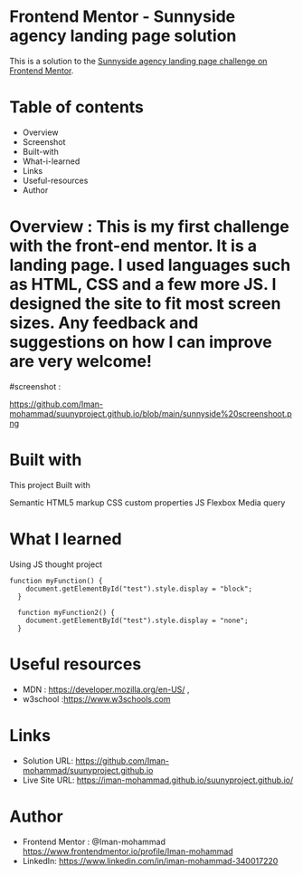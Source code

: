 
# Frontend Mentor - Sunnyside agency landing page solution

This is a solution to the [Sunnyside agency landing page challenge on Frontend Mentor](https://iman-mohammad.github.io/suunyproject.github.io/).


# Table of contents
- Overview
- Screenshot
- Built-with
- What-i-learned
- Links
- Useful-resources
- Author


# Overview : This is my first challenge with the front-end mentor. It is a landing page. I used languages such as HTML, CSS and a few more JS. I designed the site to fit most screen sizes. Any feedback and suggestions on how I can improve are very welcome!


#screenshot :

https://github.com/Iman-mohammad/suunyproject.github.io/blob/main/sunnyside%20screenshoot.png 

# Built with

This project Built with

Semantic HTML5 markup
CSS custom properties
JS
Flexbox
Media query 


# What I learned

Using JS thought project 

```
function myFunction() {
    document.getElementById("test").style.display = "block";
  }

  function myFunction2() {
    document.getElementById("test").style.display = "none";
  }

```


# Useful resources

- MDN : https://developer.mozilla.org/en-US/ , 
- w3school :https://www.w3schools.com  

# Links

- Solution URL: https://github.com/Iman-mohammad/suunyproject.github.io 
- Live Site URL: https://iman-mohammad.github.io/suunyproject.github.io/ 


# Author

- Frontend Mentor  : @Iman-mohammad https://www.frontendmentor.io/profile/Iman-mohammad
- LinkedIn:  https://www.linkedin.com/in/iman-mohammad-340017220 





